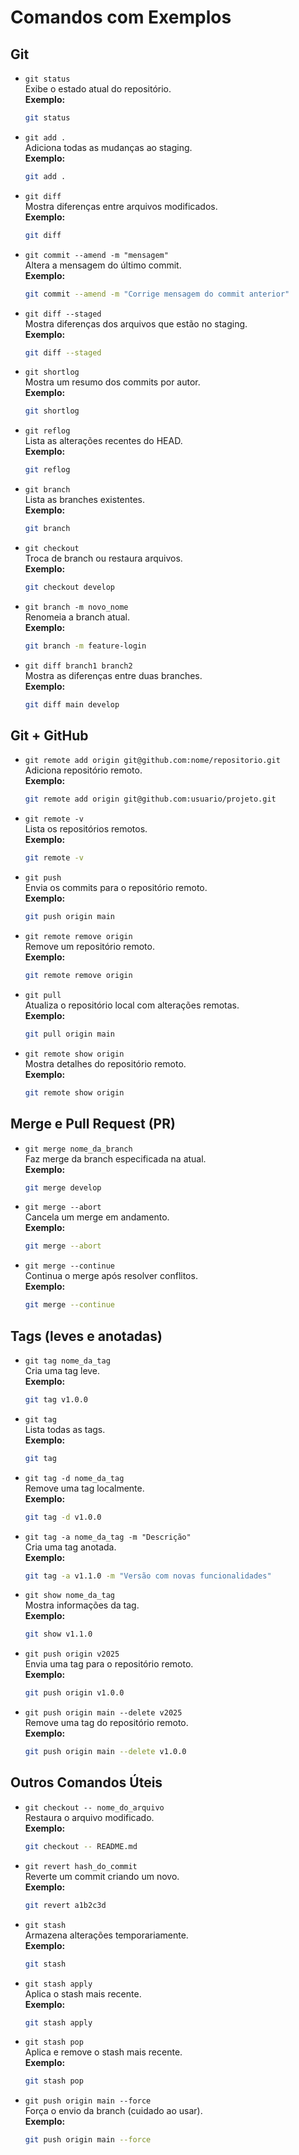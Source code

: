 # Comandos com Exemplos

## Git

- `git status`  
  Exibe o estado atual do repositório.  
  **Exemplo:**  
  ```bash
  git status
  ```

- `git add .`  
  Adiciona todas as mudanças ao staging.  
  **Exemplo:**  
  ```bash
  git add .
  ```

- `git diff`  
  Mostra diferenças entre arquivos modificados.  
  **Exemplo:**  
  ```bash
  git diff
  ```

- `git commit --amend -m "mensagem"`  
  Altera a mensagem do último commit.  
  **Exemplo:**  
  ```bash
  git commit --amend -m "Corrige mensagem do commit anterior"
  ```

- `git diff --staged`  
  Mostra diferenças dos arquivos que estão no staging.  
  **Exemplo:**  
  ```bash
  git diff --staged
  ```

- `git shortlog`  
  Mostra um resumo dos commits por autor.  
  **Exemplo:**  
  ```bash
  git shortlog
  ```

- `git reflog`  
  Lista as alterações recentes do HEAD.  
  **Exemplo:**  
  ```bash
  git reflog
  ```

- `git branch`  
  Lista as branches existentes.  
  **Exemplo:**  
  ```bash
  git branch
  ```

- `git checkout`  
  Troca de branch ou restaura arquivos.  
  **Exemplo:**  
  ```bash
  git checkout develop
  ```

- `git branch -m novo_nome`  
  Renomeia a branch atual.  
  **Exemplo:**  
  ```bash
  git branch -m feature-login
  ```

- `git diff branch1 branch2`  
  Mostra as diferenças entre duas branches.  
  **Exemplo:**  
  ```bash
  git diff main develop
  ```

## Git + GitHub

- `git remote add origin git@github.com:nome/repositorio.git`  
  Adiciona repositório remoto.  
  **Exemplo:**  
  ```bash
  git remote add origin git@github.com:usuario/projeto.git
  ```

- `git remote -v`  
  Lista os repositórios remotos.  
  **Exemplo:**  
  ```bash
  git remote -v
  ```

- `git push`  
  Envia os commits para o repositório remoto.  
  **Exemplo:**  
  ```bash
  git push origin main
  ```

- `git remote remove origin`  
  Remove um repositório remoto.  
  **Exemplo:**  
  ```bash
  git remote remove origin
  ```

- `git pull`  
  Atualiza o repositório local com alterações remotas.  
  **Exemplo:**  
  ```bash
  git pull origin main
  ```

- `git remote show origin`  
  Mostra detalhes do repositório remoto.  
  **Exemplo:**  
  ```bash
  git remote show origin
  ```

## Merge e Pull Request (PR)

- `git merge nome_da_branch`  
  Faz merge da branch especificada na atual.  
  **Exemplo:**  
  ```bash
  git merge develop
  ```

- `git merge --abort`  
  Cancela um merge em andamento.  
  **Exemplo:**  
  ```bash
  git merge --abort
  ```

- `git merge --continue`  
  Continua o merge após resolver conflitos.  
  **Exemplo:**  
  ```bash
  git merge --continue
  ```

## Tags (leves e anotadas)

- `git tag nome_da_tag`  
  Cria uma tag leve.  
  **Exemplo:**  
  ```bash
  git tag v1.0.0
  ```

- `git tag`  
  Lista todas as tags.  
  **Exemplo:**  
  ```bash
  git tag
  ```

- `git tag -d nome_da_tag`  
  Remove uma tag localmente.  
  **Exemplo:**  
  ```bash
  git tag -d v1.0.0
  ```

- `git tag -a nome_da_tag -m "Descrição"`  
  Cria uma tag anotada.  
  **Exemplo:**  
  ```bash
  git tag -a v1.1.0 -m "Versão com novas funcionalidades"
  ```

- `git show nome_da_tag`  
  Mostra informações da tag.  
  **Exemplo:**  
  ```bash
  git show v1.1.0
  ```

- `git push origin v2025`  
  Envia uma tag para o repositório remoto.  
  **Exemplo:**  
  ```bash
  git push origin v1.0.0
  ```

- `git push origin main --delete v2025`  
  Remove uma tag do repositório remoto.  
  **Exemplo:**  
  ```bash
  git push origin main --delete v1.0.0
  ```

## Outros Comandos Úteis

- `git checkout -- nome_do_arquivo`  
  Restaura o arquivo modificado.  
  **Exemplo:**  
  ```bash
  git checkout -- README.md
  ```

- `git revert hash_do_commit`  
  Reverte um commit criando um novo.  
  **Exemplo:**  
  ```bash
  git revert a1b2c3d
  ```

- `git stash`  
  Armazena alterações temporariamente.  
  **Exemplo:**  
  ```bash
  git stash
  ```

- `git stash apply`  
  Aplica o stash mais recente.  
  **Exemplo:**  
  ```bash
  git stash apply
  ```

- `git stash pop`  
  Aplica e remove o stash mais recente.  
  **Exemplo:**  
  ```bash
  git stash pop
  ```

- `git push origin main --force`  
  Força o envio da branch (cuidado ao usar).  
  **Exemplo:**  
  ```bash
  git push origin main --force
  ```
